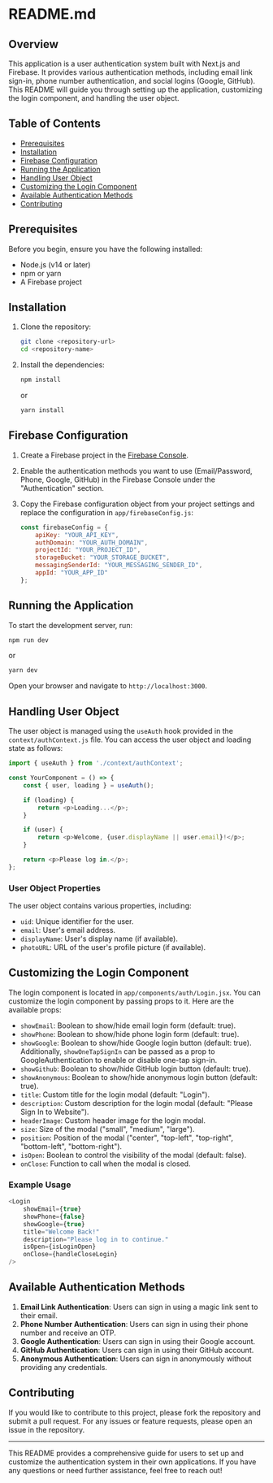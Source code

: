 
# README.md

## Overview

This application is a user authentication system built with Next.js and Firebase. It provides various authentication methods, including email link sign-in, phone number authentication, and social logins (Google, GitHub). This README will guide you through setting up the application, customizing the login component, and handling the user object.

## Table of Contents

- [Prerequisites](#prerequisites)
- [Installation](#installation)
- [Firebase Configuration](#firebase-configuration)
- [Running the Application](#running-the-application)
- [Handling User Object](#handling-user-object)
- [Customizing the Login Component](#customizing-the-login-component)
- [Available Authentication Methods](#available-authentication-methods)
- [Contributing](#contributing)

## Prerequisites

Before you begin, ensure you have the following installed:

- Node.js (v14 or later)
- npm or yarn
- A Firebase project

## Installation

1. Clone the repository:

   ```bash
   git clone <repository-url>
   cd <repository-name>
   ```

2. Install the dependencies:

   ```bash
   npm install
   ```

   or

   ```bash
   yarn install
   ```

## Firebase Configuration

1. Create a Firebase project in the [Firebase Console](https://console.firebase.google.com/).

2. Enable the authentication methods you want to use (Email/Password, Phone, Google, GitHub) in the Firebase Console under the "Authentication" section.

3. Copy the Firebase configuration object from your project settings and replace the configuration in `app/firebaseConfig.js`:

   ```javascript
   const firebaseConfig = {
       apiKey: "YOUR_API_KEY",
       authDomain: "YOUR_AUTH_DOMAIN",
       projectId: "YOUR_PROJECT_ID",
       storageBucket: "YOUR_STORAGE_BUCKET",
       messagingSenderId: "YOUR_MESSAGING_SENDER_ID",
       appId: "YOUR_APP_ID"
   };
   ```

## Running the Application

To start the development server, run:

```bash
npm run dev
```

or

```bash
yarn dev
```

Open your browser and navigate to `http://localhost:3000`.

## Handling User Object

The user object is managed using the `useAuth` hook provided in the `context/authContext.js` file. You can access the user object and loading state as follows:

```javascript
import { useAuth } from './context/authContext';

const YourComponent = () => {
    const { user, loading } = useAuth();

    if (loading) {
        return <p>Loading...</p>;
    }

    if (user) {
        return <p>Welcome, {user.displayName || user.email}!</p>;
    }

    return <p>Please log in.</p>;
};
```

### User Object Properties

The user object contains various properties, including:

- `uid`: Unique identifier for the user.
- `email`: User's email address.
- `displayName`: User's display name (if available).
- `photoURL`: URL of the user's profile picture (if available).

## Customizing the Login Component

The login component is located in `app/components/auth/Login.jsx`. You can customize the login component by passing props to it. Here are the available props:

- `showEmail`: Boolean to show/hide email login form (default: true).
- `showPhone`: Boolean to show/hide phone login form (default: true).
- `showGoogle`: Boolean to show/hide Google login button (default: true). Additionally, `showOneTapSignIn` can be passed as a prop to GoogleAuthentication to enable or disable one-tap sign-in.
- `showGithub`: Boolean to show/hide GitHub login button (default: true).
- `showAnonymous`: Boolean to show/hide anonymous login button (default: true).
- `title`: Custom title for the login modal (default: "Login").
- `description`: Custom description for the login modal (default: "Please Sign In to Website").
- `headerImage`: Custom header image for the login modal.
- `size`: Size of the modal ("small", "medium", "large").
- `position`: Position of the modal ("center", "top-left", "top-right", "bottom-left", "bottom-right").
- `isOpen`: Boolean to control the visibility of the modal (default: false).
- `onClose`: Function to call when the modal is closed.

### Example Usage

```javascript
<Login 
    showEmail={true}
    showPhone={false}
    showGoogle={true}
    title="Welcome Back!"
    description="Please log in to continue."
    isOpen={isLoginOpen}
    onClose={handleCloseLogin}
/>
```

## Available Authentication Methods

1. **Email Link Authentication**: Users can sign in using a magic link sent to their email.
2. **Phone Number Authentication**: Users can sign in using their phone number and receive an OTP.
3. **Google Authentication**: Users can sign in using their Google account.
4. **GitHub Authentication**: Users can sign in using their GitHub account.
5. **Anonymous Authentication**: Users can sign in anonymously without providing any credentials.

## Contributing

If you would like to contribute to this project, please fork the repository and submit a pull request. For any issues or feature requests, please open an issue in the repository.

---

This README provides a comprehensive guide for users to set up and customize the authentication system in their own applications. If you have any questions or need further assistance, feel free to reach out!